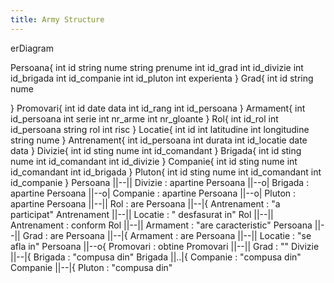```yaml
---
title: Army Structure
---
```

erDiagram
  
  Persoana{
        int id
        string nume
        string prenume
        int id_grad
        int id_divizie
        int id_brigada
        int id_companie
        int id_pluton
        int experienta
  }
  Grad{
    int id
    string nume

  }
  Promovari{
    int id
    date data
    int id_rang
    int id_persoana
  }
  Armament{
    int id_persoana
    int serie
    int nr_arme
    int nr_gloante
  }
  Rol{
    int id_rol
    int id_persoana
    string rol
    int risc
  }
  Locatie{
    int id
    int latitudine
    int longitudine
    string nume
  }
  Antrenament{
    int id_persoana
    int durata
    int id_locatie
    date data
  }
  Divizie{
    int id
    sting nume
    int id_comandant
  }
  Brigada{
    int id
    sting nume
    int id_comandant
    int id_divizie
  }
  Companie{
    int id
    sting nume
    int id_comandant
    int id_brigada
  }
  Pluton{
    int id
    sting nume
    int id_comandant
    int id_companie
  }
  Persoana ||--|| Divizie : apartine
  Persoana ||--o| Brigada : apartine
  Persoana ||--o| Companie : apartine
  Persoana ||--o| Pluton : apartine
  Persoana ||--|| Rol : are
  Persoana ||--|{ Antrenament : "a participat"
  Antrenament ||--|| Locatie : " desfasurat in"
  Rol ||--|| Antrenament : conform
  Rol ||--|| Armament : "are caracteristic"
  Persoana ||--|| Grad : are
  Persoana ||--|{ Armament : are
  Persoana ||--|| Locatie : "se afla in"
  Persoana ||--o{ Promovari : obtine
  Promovari ||--|| Grad : ""
  Divizie ||--|{ Brigada : "compusa din"
  Brigada ||..|{ Companie : "compusa din"
  Companie ||--|{ Pluton : "compusa din"
  

